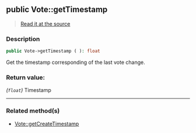 ## public Vote::getTimestamp

> [Read it at the source](https://github.com/julien-boudry/Condorcet/blob/master/src/Vote.php#L291)

### Description    

```php
public Vote->getTimestamp ( ): float
```

Get the timestamp corresponding of the last vote change.
    

### Return value:   

*(`float`)* Timestamp


---------------------------------------

### Related method(s)      

* [Vote::getCreateTimestamp](/Docs/ApiReferences/Vote%20Class/public%20Vote--getCreateTimestamp.md)    

